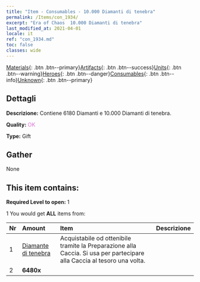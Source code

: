 ```yaml
---
title: "Item - Consumables - 10.000 Diamanti di tenebra"
permalink: /Items/con_1934/
excerpt: "Era of Chaos  10.000 Diamanti di tenebra"
last_modified_at: 2021-04-01
locale: it
ref: "con_1934.md"
toc: false
classes: wide
---
```

 [Materials](/it/Items/){: .btn .btn--primary}[Artifacts](/it/Items/Artifacts/){: .btn .btn--success}[Units](/it/Items/Units/){: .btn .btn--warning}[Heroes](/it/Items/Heroes/){: .btn .btn--danger}[Consumables](/it/Items/Consumables/){: .btn .btn--info}[Unknown](/it/Items/Unknown/){: .btn .btn--primary}

## Dettagli
 **Descrizione:** Contiene 6180 Diamanti e 10.000 Diamanti di tenebra.

 **Quality:** <span style="color: #DA70D6">OK</span>

 **Type:** Gift

## Gather

  None

## This item contains:

 **Required Level to open:** 1

 1 You would get **ALL** items  from:

  | Nr | Amount |     Item    | Descrizione |
  |:---|:-------|:------------|:-----------:|
  | 1 | [Diamante di tenebra](/it/Items/con_554/) | Acquistabile od ottenibile tramite la Preparazione alla Caccia. Si usa per partecipare alla Caccia al tesoro una volta. | 
  | 2 |  **6480x** | <i class="fas fa-gem"/> |  | 
